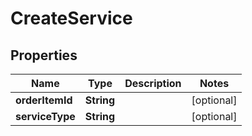 
# CreateService

## Properties
Name | Type | Description | Notes
------------ | ------------- | ------------- | -------------
**orderItemId** | **String** |  |  [optional]
**serviceType** | **String** |  |  [optional]



